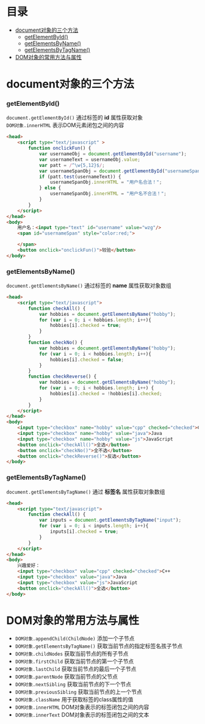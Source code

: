 # 目录
- [document对象的三个方法](#document对象的三个方法)
    - [getElementById()](#getelementbyid)
    - [getElementsByName()](#getelementsbyname)
    - [getElementsByTagName()](#getelementsbytagname)
- [DOM对象的常用方法与属性](#dom对象的常用方法与属性)



<!-- = = = = = = = = = = = = = = = = = = = = = = = = = = = = = = = = = = = = = = = = = = = = = = = = = = = = = = = = = = = = -->
<!-- = = = = = = = = = = = = = = = = = = = = = = = = = = = = = = = = = = = = = = = = = = = = = = = = = = = = = = = = = = = = -->



# document对象的三个方法
### getElementById()
`document.getElementById()` 通过标签的 **id** 属性获取对象  
`DOM对象.innerHTML` 表示DOM元素闭包之间的内容  
```html
<head>
    <script type="text/javascript" >
        function onclickFun() {
            var usernameObj = document.getElementById("username");
            var usernameText = usernameObj.value;
            var patt = /^\w{5,12}$/;
            var usernameSpanObj = document.getElementById("usernameSpan");
            if (patt.test(usernameText)) {
                usernameSpanObj.innerHTML = "用户名合法！";
            } else {
                usernameSpanObj.innerHTML = "用户名不合法！";
            }
        }
    </script>
</head>
<body>
    用户名：<input type="text" id="username" value="wzg"/>
    <span id="usernameSpan" style="color:red;">

    </span>
    <button onclick="onclickFun()">较验</button>
</body>
```

### getElementsByName()
`document.getElementsByName()` 通过标签的 **name** 属性获取对象数组  
```html
<head>
    <script type="text/javascript">
        function checkAll() {
            var hobbies = document.getElementsByName("hobby");
            for (var i = 0; i < hobbies.length; i++){
                hobbies[i].checked = true;
            }
        }
        function checkNo() {
            var hobbies = document.getElementsByName("hobby");
            for (var i = 0; i < hobbies.length; i++){
                hobbies[i].checked = false;
            }
        }
        function checkReverse() {
            var hobbies = document.getElementsByName("hobby");
            for (var i = 0; i < hobbies.length; i++) {
                hobbies[i].checked = !hobbies[i].checked;
            }
        }
    </script>
</head>
<body>
    <input type="checkbox" name="hobby" value="cpp" checked="checked">C++
    <input type="checkbox" name="hobby" value="java">Java
    <input type="checkbox" name="hobby" value="js">JavaScript
    <button onclick="checkAll()">全选</button>
    <button onclick="checkNo()">全不选</button>
    <button onclick="checkReverse()">反选</button>
</body>
```

### getElementsByTagName()
`document.getElementsByTagName()` 通过 **标签名** 属性获取对象数组  
```html
<head>
    <script type="text/javascript">
        function checkAll() {
            var inputs = document.getElementsByTagName("input");
            for (var i = 0; i < inputs.length; i++){
                inputs[i].checked = true;
            }
        }
    </script>
</head>
<body>
    兴趣爱好：
    <input type="checkbox" value="cpp" checked="checked">C++
    <input type="checkbox" value="java">Java
    <input type="checkbox" value="js">JavaScript
    <button onclick="checkAll()">全选</button>
</body>
```



<!-- = = = = = = = = = = = = = = = = = = = = = = = = = = = = = = = = = = = = = = = = = = = = = = = = = = = = = = = = = = = = -->
<!-- = = = = = = = = = = = = = = = = = = = = = = = = = = = = = = = = = = = = = = = = = = = = = = = = = = = = = = = = = = = = -->



# DOM对象的常用方法与属性
* `DOM对象.appendChild(ChildNode)` 添加一个子节点
* `DOM对象.getElementsByTagName()` 获取当前节点的指定标签名孩子节点
* `DOM对象.childNodes` 获取当前节点的所有子节点
* `DOM对象.firstChild` 获取当前节点的第一个子节点
* `DOM对象.lastChild` 获取当前节点的最后一个子节点
* `DOM对象.parentNode` 获取当前节点的父节点
* `DOM对象.nextSibling` 获取当前节点的下一个节点
* `DOM对象.previousSibling` 获取当前节点的上一个节点
* `DOM对象.className` 用于获取标签的class属性的值
* `DOM对象.innerHTML` DOM对象表示的标签闭包之间的内容
* `DOM对象.innerText` DOM对象表示的标签闭包之间的文本
